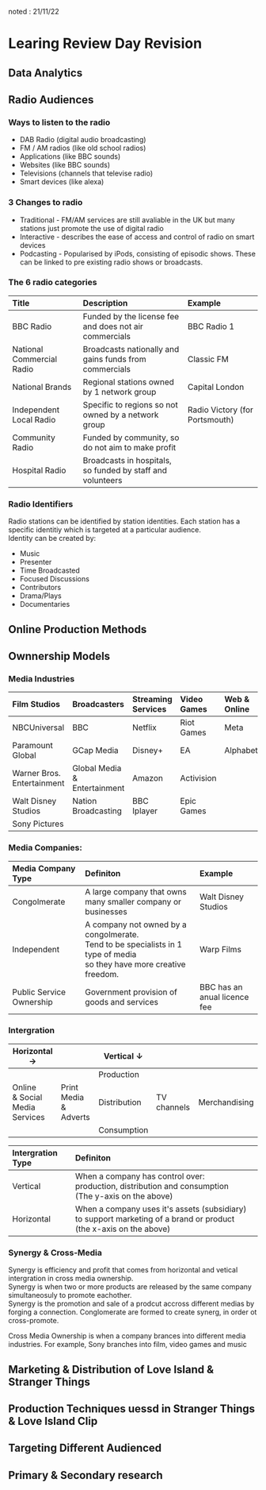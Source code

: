 noted : 21/11/22

# Learing Review Day Revision
## Data Analytics


## Radio Audiences
### Ways to listen to the radio
- DAB Radio (digital audio broadcasting)
- FM / AM radios (like old school radios)
- Applications (like BBC sounds)
- Websites (like BBC sounds)
- Televisions (channels that televise radio)
- Smart devices (like alexa)

### 3 Changes to radio
- Traditional - FM/AM services are still avaliable in the UK but many stations just promote the use of digital radio
- Interactive - describes the ease of access and control of radio on smart devices
- Podcasting - Popularised by iPods, consisting of episodic shows. These can be linked to pre existing radio shows or broadcasts.

### The 6 radio categories

|Title |Description |Example|
|:-----|:-----------|:------|
|BBC Radio|Funded by the license fee and does not air commercials |BBC Radio 1|
|National Commercial Radio|Broadcasts nationally and gains funds from commercials|Classic FM|
|National Brands|Regional stations owned by 1 network group|Capital London|
|Independent Local Radio|Specific to regions so not owned by a network group|Radio Victory (for Portsmouth)|
|Community Radio|Funded by community, so do not aim to make profit| |
|Hospital Radio|Broadcasts in hospitals, so funded by staff and volunteers| |

### Radio Identifiers
Radio stations can be identified by station identities. Each station has a specific identitiy which is targeted at a particular audience.  
Identity can be created by:
- Music
- Presenter
- Time Broadcasted
- Focused Discussions
- Contributors
- Drama/Plays
- Documentaries

## Online Production Methods


## Ownnership Models
### Media Industries
|Film Studios |Broadcasters |Streaming Services |Video Games | Web & Online | Music |
|:------------|:------------|:------------------|:-----------|:-------------|:------|
|NBCUniversal |BBC |Netflix |Riot Games |Meta |Columbia Records |
|Paramount Global |GCap Media |Disney+ |EA |Alphabet |RCA Records |
|Warner Bros. Entertainment |Global Media & Entertainment |Amazon |Activision | |Epic Records |
|Walt Disney Studios |Nation Broadcasting |BBC Iplayer|Epic Games | | Astra Records|
|Sony Pictures | | | | | |

### Media Companies:

|Media Company Type |Definiton |Example |
|:------------------|:---------|:-------|
|Congolmerate  |A large company that owns many smaller company or businesses| Walt Disney Studios |
|Independent|A company not owned by a congolmerate.<br>Tend to be specialists in 1 type of media<br>so they have more creative freedom.|Warp Films |
|Public Service Ownership |Government provision of goods and services |BBC has an anual licence fee |

### Intergration

|Horizontal →                         |                         |Vertical ↓   |            |              |
|-------------------------------------|-------------------------|-------------|------------|--------------|
|                                     |                         |Production   |            |              |
|Online<br>& Social Media<br>Services |Print Media<br>& Adverts |Distribution |TV channels |Merchandising |
|                                     |                         |Consumption  |            |              |

|Intergration Type|Definiton |
|:----------------|:---------|
|Vertical |When a company has control over:<br>production, distribution and consumption<br>(The y-axis on the above)| 
|Horizontal |When a company uses it's assets (subsidiary) to support marketing of a brand or product<br>(the x-axis on the above)|

### Synergy & Cross-Media
Synergy is efficiency and profit that comes from horizontal and vetical intergration in cross media ownership.  
Synergy is when two or more products are released by the same company simultaneosuly to promote eachother.  
Synergy is the promotion and sale of a prodcut accross different medias by forging a connection. Conglomerate are formed to create synerg, in order ot cross-promote.  
  
Cross Media Ownership is when a company brances into different media industries.
For example, Sony branches into film, video games and music

## Marketing & Distribution of Love Island & Stranger Things


## Production Techniques uessd in Stranger Things & Love Island Clip


## Targeting Different Audienced


## Primary & Secondary research